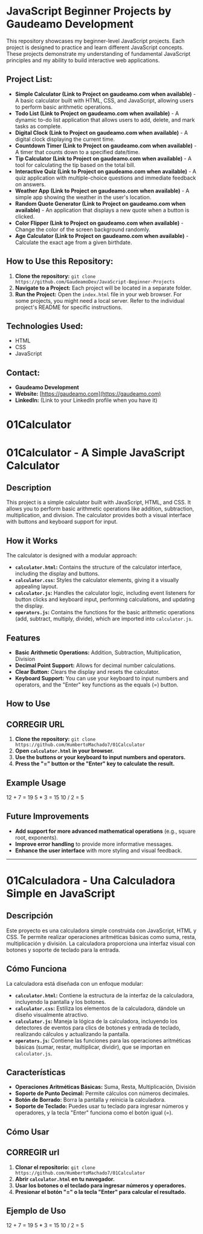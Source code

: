 # JavaScript Beginner Projects by Gaudeamo Development

This repository showcases my beginner-level JavaScript projects. Each project is designed to practice and learn different JavaScript concepts. These projects demonstrate my understanding of fundamental JavaScript principles and my ability to build interactive web applications.


## Project List:

* **Simple Calculator (Link to Project on gaudeamo.com when available)** - A basic calculator built with HTML, CSS, and JavaScript, allowing users to perform basic arithmetic operations.
* **Todo List (Link to Project on gaudeamo.com when available)** - A dynamic to-do list application that allows users to add, delete, and mark tasks as complete.
* **Digital Clock (Link to Project on gaudeamo.com when available)** - A digital clock displaying the current time.
* **Countdown Timer (Link to Project on gaudeamo.com when available)** - A timer that counts down to a specified date/time.
* **Tip Calculator (Link to Project on gaudeamo.com when available)** - A tool for calculating the tip based on the total bill.
* **Interactive Quiz (Link to Project on gaudeamo.com when available)** - A quiz application with multiple-choice questions and immediate feedback on answers.
* **Weather App (Link to Project on gaudeamo.com when available)** - A simple app showing the weather in the user's location.
* **Random Quote Generator (Link to Project on gaudeamo.com when available)** - An application that displays a new quote when a button is clicked.
* **Color Flipper (Link to Project on gaudeamo.com when available)** - Change the color of the screen background randomly.
* **Age Calculator (Link to Project on gaudeamo.com when available)** - Calculate the exact age from a given birthdate.


## How to Use this Repository:

1. **Clone the repository:** `git clone https://github.com/GaudeamoDev/JavaScript-Beginner-Projects`
2. **Navigate to a Project:** Each project will be located in a separate folder.
3. **Run the Project:** Open the `index.html` file in your web browser. For some projects, you might need a local server. Refer to the individual project's README for specific instructions.


## Technologies Used:

* HTML
* CSS
* JavaScript


## Contact:

* **Gaudeamo Development**
* **Website:** [https://gaudeamo.com](https://gaudeamo.com)
* **LinkedIn:** (Link to your LinkedIn profile when you have it)






# 01Calculator

# 01Calculator - A Simple JavaScript Calculator

## Description

This project is a simple calculator built with JavaScript, HTML, and CSS. It allows you to perform basic arithmetic operations like addition, subtraction, multiplication, and division. The calculator provides both a visual interface with buttons and keyboard support for input.

## How it Works

The calculator is designed with a modular approach:

* **`calculator.html`:** Contains the structure of the calculator interface, including the display and buttons.
* **`calculator.css`:** Styles the calculator elements, giving it a visually appealing layout.
* **`calculator.js`:** Handles the calculator logic, including event listeners for button clicks and keyboard input, performing calculations, and updating the display.
* **`operators.js`:** Contains the functions for the basic arithmetic operations (add, subtract, multiply, divide), which are imported into `calculator.js`.

## Features

* **Basic Arithmetic Operations:** Addition, Subtraction, Multiplication, Division
* **Decimal Point Support:** Allows for decimal number calculations.
* **Clear Button:** Clears the display and resets the calculator.
* **Keyboard Support:** You can use your keyboard to input numbers and operators, and the "Enter" key functions as the equals (=) button.

## How to Use
## CORREGIR URL
1. **Clone the repository:** `git clone https://github.com/HumbertoMachado7/01Calculator` 
2. **Open `calculator.html` in your browser.**
3. **Use the buttons or your keyboard to input numbers and operators.**
4. **Press the "=" button or the "Enter" key to calculate the result.**

## Example Usage

12 + 7 = 19
5 * 3 = 15
10 / 2 = 5



## Future Improvements

*   **Add support for more advanced mathematical operations** (e.g., square root, exponents).
*   **Improve error handling** to provide more informative messages.
*   **Enhance the user interface** with more styling and visual feedback.

---

# 01Calculadora - Una Calculadora Simple en JavaScript

## Descripción

Este proyecto es una calculadora simple construida con JavaScript, HTML y CSS. Te permite realizar operaciones aritméticas básicas como suma, resta, multiplicación y división. La calculadora proporciona una interfaz visual con botones y soporte de teclado para la entrada.

## Cómo Funciona

La calculadora está diseñada con un enfoque modular:

* **`calculator.html`:** Contiene la estructura de la interfaz de la calculadora, incluyendo la pantalla y los botones.
* **`calculator.css`:** Estiliza los elementos de la calculadora, dándole un diseño visualmente atractivo.
* **`calculator.js`:** Maneja la lógica de la calculadora, incluyendo los detectores de eventos para clics de botones y entrada de teclado, realizando cálculos y actualizando la pantalla.
* **`operators.js`:** Contiene las funciones para las operaciones aritméticas básicas (sumar, restar, multiplicar, dividir), que se importan en `calculator.js`.

## Características

* **Operaciones Aritméticas Básicas:** Suma, Resta, Multiplicación, División
* **Soporte de Punto Decimal:** Permite cálculos con números decimales.
* **Botón de Borrado:** Borra la pantalla y reinicia la calculadora.
* **Soporte de Teclado:** Puedes usar tu teclado para ingresar números y operadores, y la tecla "Enter" funciona como el botón igual (=).

## Cómo Usar
## CORREGIR url
1. **Clonar el repositorio:** `git clone https://github.com/HumbertoMachado7/01Calculator`
2. **Abrir `calculator.html` en tu navegador.**
3. **Usar los botones o el teclado para ingresar números y operadores.**
4. **Presionar el botón "=" o la tecla "Enter" para calcular el resultado.**

## Ejemplo de Uso

12 + 7 = 19
5 * 3 = 15
10 / 2 = 5